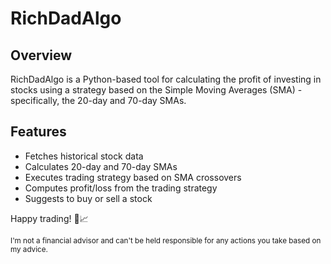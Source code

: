 # RichDadAlgo

## Overview
RichDadAlgo is a Python-based tool for calculating the profit of investing in stocks using a strategy based on the Simple Moving Averages (SMA) - specifically, the 20-day and 70-day SMAs.

## Features
- Fetches historical stock data
- Calculates 20-day and 70-day SMAs
- Executes trading strategy based on SMA crossovers
- Computes profit/loss from the trading strategy
- Suggests to buy or sell a stock

Happy trading! 🚀📈

<sub>I'm not a financial advisor and can't be held responsible for any actions you take based on my advice.</sub>
